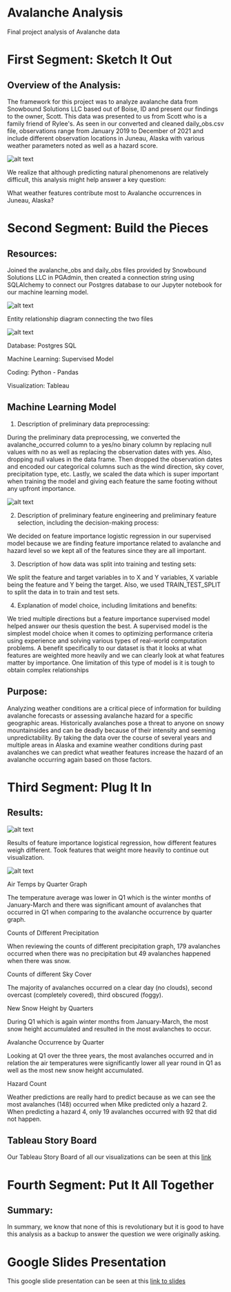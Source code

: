 # Avalanche Analysis
Final project analysis of Avalanche data

# First Segment: Sketch It Out

## Overview of the Analysis:

The framework for this project was to analyze avalanche data from Snowbound Solutions LLC based out of Boise, ID and present our findings to the owner, Scott. This data was presented to us from Scott who is a family friend of Rylee's. As seen in our converted and cleaned daily_obs.csv file, observations range from January 2019 to December of 2021 and include different observation locations in Juneau, Alaska with various weather parameters noted as well as a hazard score. 

![alt text](https://github.com/lyozamp/avalanche_analysis/blob/main/images/Daily_Obs_Table.png)

We realize that although predicting natural phenomenons are relatively difficult, this analysis might help answer a key question: 

What weather features contribute most to Avalanche occurrences in Juneau, Alaska?

# Second Segment: Build the Pieces

## Resources:

Joined the avalanche_obs and daily_obs files provided by Snowbound Solutions LLC in PGAdmin, then created a connection string using SQLAlchemy to connect our Postgres database to our Jupyter notebook for our machine learning model.

![alt text](https://github.com/lyozamp/avalanche_analysis/blob/main/images/Table_Merge_Code.png)

Entity relationship diagram connecting the two files

![alt text](https://github.com/lyozamp/avalanche_analysis/blob/ryleejensen/Avalanche_ERD.png)

Database: Postgres SQL

Machine Learning: Supervised Model

Coding: Python - Pandas

Visualization: Tableau

## Machine Learning Model

1. Description of preliminary data preprocessing:

During the preliminary data preprocessing, we converted the avalanche_occurred column to a yes/no binary column by replacing null values with no as well as replacing the observation dates with yes. Also, dropping null values in the data frame. Then dropped the observation dates and encoded our categorical columns such as the wind direction, sky cover, precipitation type, etc. Lastly, we scaled the data which is super important when training the model and giving each feature the same footing without any upfront importance.

![alt text](https://github.com/lyozamp/avalanche_analysis/blob/main/images/Clean_data.png)

2. Description of preliminary feature engineering and preliminary feature selection, including the decision-making process:

We decided on feature importance logistic regression in our supervised model because we are finding feature importance related to avalanche and hazard level so we kept all of the features since they are all important. 

3. Description of how data was split into training and testing sets:

We split the feature and target variables in to X and Y variables, X variable being the feature and Y being the target. Also, we used TRAIN_TEST_SPLIT to split the data in to train and test sets.

4. Explanation of model choice, including limitations and benefits:

We tried multiple directions but a feature importance supervised model helped answer our thesis question the best. A supervised model is the simplest model choice when it comes to optimizing performance criteria using experience and solving various types of real-world computation problems. A benefit specifically to our dataset is that it looks at what features are weighted more heavily and we can clearly look at what features matter by importance. One limitation of this type of model is it is tough to obtain complex relationships

## Purpose:

Analyzing weather conditions are a critical piece of information for building avalanche forecasts or assessing avalanche hazard for a specific geographic areas. Historically avalanches pose a threat to anyone on snowy mountainsides and can be deadly because of their intensity and seeming unpredictability. By taking the data over the course of several years and multiple areas in Alaska and examine weather conditions during past avalanches we can predict what weather features increase the hazard of an avalanche occurring again based on those factors. 

# Third Segment: Plug It In

## Results: 

![alt text](https://github.com/lyozamp/avalanche_analysis/blob/main/images/FI_Logistic_Regression_Plot.png)

Results of feature importance logistical regression, how different features weigh different. Took features that weight more heavily to continue out visualization. 

![alt text](https://github.com/lyozamp/avalanche_analysis/blob/main/images/FI_Logistic_Regression_Summary.png)

Air Temps by Quarter Graph

The temperature average was lower in Q1 which is the winter months of January-March and there was significant amount of avalanches that occurred in Q1 when comparing to the avalanche occurrence by quarter graph.

Counts of Different Precipitation

When reviewing the counts of different precipitation graph, 179 avalanches occurred when there was no precipitation but 49 avalanches happened when there was snow.

Counts of different Sky Cover 

The majority of avalanches occurred on a clear day (no clouds), second overcast (completely covered), third obscured (foggy).

New Snow Height by Quarters 

During Q1 which is again winter months from January-March, the most snow height accumulated and resulted in the most avalanches to occur. 

Avalanche Occurrence by Quarter 

Looking at Q1 over the three years, the most avalanches occurred and in relation the air temperatures were significantly lower all year round in Q1 as well as the most new snow height accumulated. 

Hazard Count 

Weather predictions are really hard to predict because as we can see the most avalanches (148) occurred when Mike predicted only a hazard 2. When predicting a hazard 4, only 19 avalanches occurred with 92 that did not happen. 

## Tableau Story Board

Our Tableau Story Board of all our visualizations can be seen at this [link](https://public.tableau.com/app/profile/rylee.jensen/viz/Avalanche_Analysis/AvalancheAnalysis?publish=yes)

# Fourth Segment: Put It All Together

## Summary:
In summary, we know that none of this is revolutionary but it is good to have this analysis as a backup to answer the question we were originally asking. 

# Google Slides Presentation

This google slide presentation can be seen at this [link to slides](https://github.com/lyozamp/avalanche_analysis/blob/main/Avalanche_Presentation.pdf)
